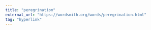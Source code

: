 ```yaml
---
title: "peregrination"
external_url: "https://wordsmith.org/words/peregrination.html"
tag: "hyperlink"
---
```

